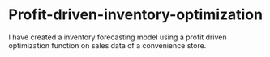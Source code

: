 # Profit-driven-inventory-optimization
 I have created a inventory forecasting model using a profit driven optimization function on sales data of a convenience store.
